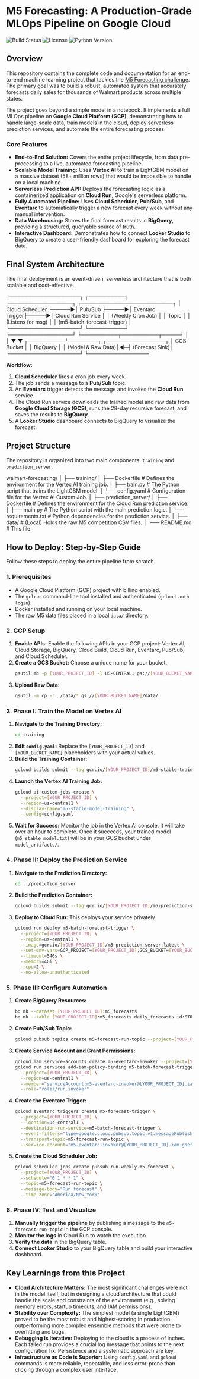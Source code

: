 # M5 Forecasting: A Production-Grade MLOps Pipeline on Google Cloud

![Build Status](https://img.shields.io/badge/build-passing-brightgreen)
![License](https://img.shields.io/badge/license-MIT-blue)
![Python Version](https://img.shields.io/badge/python-3.9-blueviolet)

## Overview

This repository contains the complete code and documentation for an end-to-end machine learning project that tackles the [M5 Forecasting challenge](https://www.kaggle.com/c/m5-forecasting-accuracy). The primary goal was to build a robust, automated system that accurately forecasts daily sales for thousands of Walmart products across multiple states.

The project goes beyond a simple model in a notebook. It implements a full MLOps pipeline on **Google Cloud Platform (GCP)**, demonstrating how to handle large-scale data, train models in the cloud, deploy serverless prediction services, and automate the entire forecasting process.

### Core Features

*   **End-to-End Solution:** Covers the entire project lifecycle, from data pre-processing to a live, automated forecasting pipeline.
*   **Scalable Model Training:** Uses **Vertex AI** to train a LightGBM model on a massive dataset (58+ million rows) that would be impossible to handle on a local machine.
*   **Serverless Prediction API:** Deploys the forecasting logic as a containerized application on **Cloud Run**, Google's serverless platform.
*   **Fully Automated Pipeline:** Uses **Cloud Scheduler**, **Pub/Sub**, and **Eventarc** to automatically trigger a new forecast every week without any manual intervention.
*   **Data Warehousing:** Stores the final forecast results in **BigQuery**, providing a structured, queryable source of truth.
*   **Interactive Dashboard:** Demonstrates how to connect **Looker Studio** to BigQuery to create a user-friendly dashboard for exploring the forecast data.

## Final System Architecture

The final deployment is an event-driven, serverless architecture that is both scalable and cost-effective.

┌───────────────────┐ ┌──────────┐ ┌─────────────────┐ ┌─────────────────────────┐
│ Cloud Scheduler ├─────►│ Pub/Sub ├─────►│ Eventarc Trigger├─────►│ Cloud Run Service │
│ (Weekly Cron Job) │ │ Topic │ │ (Listens for msg) │ │ (m5-batch-forecast-trigger) │
└───────────────────┘ └──────────┘ └─────────────────┘ └──────────┬──────────┬─────┘
│ │
▼ ▼
┌──────────┴────────┐ ┌────────────────┐
│ GCS Bucket │ │ BigQuery │
│ (Model & Raw Data)│◄─┤ (Forecast Sink)│
└───────────────────┘ └────────────────┘

**Workflow:**
1.  **Cloud Scheduler** fires a cron job every week.
2.  The job sends a message to a **Pub/Sub** topic.
3.  An **Eventarc** trigger detects the message and invokes the **Cloud Run** service.
4.  The Cloud Run service downloads the trained model and raw data from **Google Cloud Storage (GCS)**, runs the 28-day recursive forecast, and saves the results to **BigQuery**.
5.  A **Looker Studio** dashboard connects to BigQuery to visualize the forecast.

## Project Structure

The repository is organized into two main components: `training` and `prediction_server`.

walmart-forecasting/
│
├── training/
│ ├── Dockerfile # Defines the environment for the Vertex AI training job.
│ ├── train.py # The Python script that trains the LightGBM model.
│ └── config.yaml # Configuration file for the Vertex AI Custom Job.
│
├── prediction_server/
│ ├── Dockerfile # Defines the environment for the Cloud Run prediction service.
│ ├── main.py # The Python script with the main prediction logic.
│ └── requirements.txt # Python dependencies for the prediction service.
│
├── data/ # (Local) Holds the raw M5 competition CSV files.
│
└── README.md # This file.


## How to Deploy: Step-by-Step Guide

Follow these steps to deploy the entire pipeline from scratch.

### 1. Prerequisites
-   A Google Cloud Platform (GCP) project with billing enabled.
-   The `gcloud` command-line tool installed and authenticated (`gcloud auth login`).
-   Docker installed and running on your local machine.
-   The raw M5 data files placed in a local `data/` directory.

### 2. GCP Setup
1.  **Enable APIs:** Enable the following APIs in your GCP project: Vertex AI, Cloud Storage, BigQuery, Cloud Build, Cloud Run, Eventarc, Pub/Sub, and Cloud Scheduler.
2.  **Create a GCS Bucket:** Choose a unique name for your bucket.
    ```bash
    gsutil mb -p [YOUR_PROJECT_ID] -l US-CENTRAL1 gs://[YOUR_BUCKET_NAME]
    ```
3.  **Upload Raw Data:**
    ```bash
    gsutil -m cp -r ./data/* gs://[YOUR_BUCKET_NAME]/data/
    ```

### 3. Phase I: Train the Model on Vertex AI
1.  **Navigate to the Training Directory:**
    ```bash
    cd training
    ```
2.  **Edit `config.yaml`:** Replace the `[YOUR_PROJECT_ID]` and `[YOUR_BUCKET_NAME]` placeholders with your actual values.
3.  **Build the Training Container:**
    ```bash
    gcloud builds submit --tag gcr.io/[YOUR_PROJECT_ID]/m5-stable-trainer:latest .
    ```
4.  **Launch the Vertex AI Training Job:**
    ```bash
    gcloud ai custom-jobs create \
      --project=[YOUR_PROJECT_ID] \
      --region=us-central1 \
      --display-name="m5-stable-model-training" \
      --config=config.yaml
    ```
5.  **Wait for Success:** Monitor the job in the Vertex AI console. It will take over an hour to complete. Once it succeeds, your trained model (`m5_stable_model.txt`) will be in your GCS bucket under `model_artifacts/`.

### 4. Phase II: Deploy the Prediction Service
1.  **Navigate to the Prediction Directory:**
    ```bash
    cd ../prediction_server
    ```
2.  **Build the Prediction Container:**
    ```bash
    gcloud builds submit --tag gcr.io/[YOUR_PROJECT_ID]/m5-prediction-server:latest .
    ```
3.  **Deploy to Cloud Run:** This deploys your service privately.
    ```bash
    gcloud run deploy m5-batch-forecast-trigger \
      --project=[YOUR_PROJECT_ID] \
      --region=us-central1 \
      --image=gcr.io/[YOUR_PROJECT_ID]/m5-prediction-server:latest \
      --set-env-vars=GCP_PROJECT=[YOUR_PROJECT_ID],GCS_BUCKET=[YOUR_BUCKET_NAME],BQ_DATASET=m5_forecasts,BQ_TABLE=daily_forecasts \
      --timeout=540s \
      --memory=4Gi \
      --cpu=2 \
      --no-allow-unauthenticated
    ```

### 5. Phase III: Configure Automation
1.  **Create BigQuery Resources:**
    ```bash
    bq mk --dataset [YOUR_PROJECT_ID]:m5_forecasts
    bq mk --table [YOUR_PROJECT_ID]:m5_forecasts.daily_forecasts id:STRING,d:INTEGER,forecast_sales:FLOAT,forecast_timestamp:TIMESTAMP
    ```
2.  **Create Pub/Sub Topic:**
    ```bash
    gcloud pubsub topics create m5-forecast-run-topic --project=[YOUR_PROJECT_ID]
    ```
3.  **Create Service Account and Grant Permissions:**
    ```bash
    gcloud iam service-accounts create m5-eventarc-invoker --project=[YOUR_PROJECT_ID]
    gcloud run services add-iam-policy-binding m5-batch-forecast-trigger \
      --project=[YOUR_PROJECT_ID] \
      --region=us-central1 \
      --member="serviceAccount:m5-eventarc-invoker@[YOUR_PROJECT_ID].iam.gserviceaccount.com" \
      --role="roles/run.invoker"
    ```
4.  **Create the Eventarc Trigger:**
    ```bash
    gcloud eventarc triggers create m5-forecast-trigger \
      --project=[YOUR_PROJECT_ID] \
      --location=us-central1 \
      --destination-run-service=m5-batch-forecast-trigger \
      --event-filters="type=google.cloud.pubsub.topic.v1.messagePublished" \
      --transport-topic=m5-forecast-run-topic \
      --service-account="m5-eventarc-invoker@[YOUR_PROJECT_ID].iam.gserviceaccount.com"
    ```
5.  **Create the Cloud Scheduler Job:**
    ```bash
    gcloud scheduler jobs create pubsub run-weekly-m5-forecast \
      --project=[YOUR_PROJECT_ID] \
      --schedule="0 1 * * 1" \
      --topic=m5-forecast-run-topic \
      --message-body="Run forecast" \
      --time-zone="America/New_York"
    ```

### 6. Phase IV: Test and Visualize
1.  **Manually trigger the pipeline** by publishing a message to the `m5-forecast-run-topic` in the GCP console.
2.  **Monitor the logs** in Cloud Run to watch the execution.
3.  **Verify the data** in the BigQuery table.
4.  **Connect Looker Studio** to your BigQuery table and build your interactive dashboard.

## Key Learnings from this Project

*   **Cloud Architecture Matters:** The most significant challenges were not in the model itself, but in designing a cloud architecture that could handle the scale and constraints of the environment (e.g., solving memory errors, startup timeouts, and IAM permissions).
*   **Stability over Complexity:** The simplest model (a single LightGBM) proved to be the most robust and highest-scoring in production, outperforming more complex ensemble methods that were prone to overfitting and bugs.
*   **Debugging is Iterative:** Deploying to the cloud is a process of inches. Each failed run provides a crucial log message that points to the next configuration fix. Persistence and a systematic approach are key.
*   **Infrastructure as Code is Superior:** Using `config.yaml` and `gcloud` commands is more reliable, repeatable, and less error-prone than clicking through a complex user interface.


